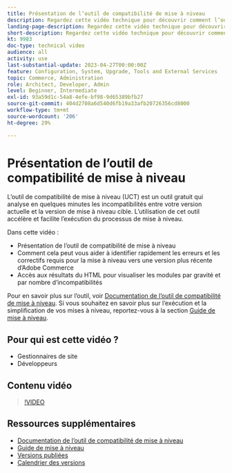 ```yaml
---
title: Présentation de l’outil de compatibilité de mise à niveau
description: Regardez cette vidéo technique pour découvrir comment l’outil de compatibilité de mise à niveau peut faciliter et accélérer votre prochaine mise en niveau tout en en réduisant le coût.
landing-page-description: Regardez cette vidéo technique pour découvrir comment l’outil de compatibilité de mise à niveau peut faciliter et accélérer votre prochaine mise en niveau tout en en réduisant le coût.
short-description: Regardez cette vidéo technique pour découvrir comment l’outil de compatibilité de mise à niveau peut faciliter et accélérer votre prochaine mise en niveau tout en en réduisant le coût.
kt: 9983
doc-type: technical video
audience: all
activity: use
last-substantial-update: 2023-04-27T00:00:00Z
feature: Configuration, System, Upgrade, Tools and External Services
topic: Commerce, Administration
role: Architect, Developer, Admin
level: Beginner, Intermediate
exl-id: 93a59d1c-54a8-4efe-bf98-9d65389bfb27
source-git-commit: 404d2708a6d540d6fb19a33afb20726356cd8000
workflow-type: tm+mt
source-wordcount: '206'
ht-degree: 29%

---
```


# Présentation de l’outil de compatibilité de mise à niveau

L’outil de compatibilité de mise à niveau (UCT) est un outil gratuit qui analyse en quelques minutes les incompatibilités entre votre version actuelle et la version de mise à niveau cible. L’utilisation de cet outil accélère et facilite l’exécution du processus de mise à niveau.

Dans cette vidéo :

- Présentation de l’outil de compatibilité de mise à niveau
- Comment cela peut vous aider à identifier rapidement les erreurs et les correctifs requis pour la mise à niveau vers une version plus récente d’Adobe Commerce
- Accès aux résultats du HTML pour visualiser les modules par gravité et par nombre d’incompatibilités

Pour en savoir plus sur l’outil, voir [Documentation de l’outil de compatibilité de mise à niveau](https://experienceleague.adobe.com/docs/commerce-operations/upgrade-guide/upgrade-compatibility-tool/overview.html?lang=en). Si vous souhaitez en savoir plus sur l’exécution et la simplification de vos mises à niveau, reportez-vous à la section [Guide de mise à niveau](https://experienceleague.adobe.com/docs/commerce-operations/upgrade-guide/overview.html).

## Pour qui est cette vidéo ?

- Gestionnaires de site
- Développeurs

## Contenu vidéo

>[!VIDEO](https://video.tv.adobe.com/v/341245?quality=12&learn=on)

## Ressources supplémentaires

- [Documentation de l’outil de compatibilité de mise à niveau](https://experienceleague.adobe.com/docs/commerce-operations/upgrade-guide/upgrade-compatibility-tool/overview.html?lang=en)
- [Guide de mise à niveau](https://experienceleague.adobe.com/docs/commerce-operations/upgrade-guide/overview.html)
- [Versions publiées](https://experienceleague.adobe.com/docs/commerce-operations/release/versions.html)
- [Calendrier des versions](https://experienceleague.adobe.com/docs/commerce-operations/release/planning/schedule.html)
